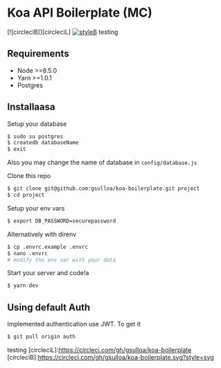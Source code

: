 # Koa API Boilerplate (MC)

[![circleciB]][circleciL]
[![styleB]][styleL]
 testing

## Requirements
- Node >=8.5.0
- Yarn >=1.0.1
- Postgres

## Installaasa

Setup your database
```sh
$ sudo su postgres
$ createdb databaseName
$ exit
```
Also you may change the name of database in `config/database.js`

Clone this repo
```sh
$ git clone git@github.com:gsulloa/koa-boilerplate.git project
$ cd project
```

Setup your env vars
```sh
$ export DB_PASSWORD=securepassword
```
Alternatively with direnv
```sh
$ cp .envrc.example .envrc
$ nano .envrc
# modify the env var with your data
```

Start your server and code!a
```sh
$ yarn dev
```

## Using default Auth

Implemented authentication use JWT.
To get it
```sh
$ git pull origin auth
```

<!-- Badges -->
testing
[circleciL]:https://circleci.com/gh/gsulloa/koa-boilerplate
[circleciB]:https://circleci.com/gh/gsulloa/koa-boilerplate.svg?style=svg

[styleL]:https://github.com/prettier/prettier
[styleB]:https://img.shields.io/badge/code%20style-prettier-brightgreen.svg?style=flat
